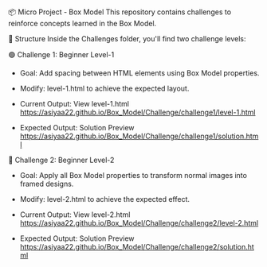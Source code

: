 📦 Micro Project - Box Model
This repository contains challenges to reinforce concepts learned in the Box Model.

📁 Structure
Inside the Challenges folder, you'll find two challenge levels:

🟢 Challenge 1: Beginner Level-1

- Goal: Add spacing between HTML elements using Box Model properties.

- Modify: level-1.html to achieve the expected layout.

- Current Output: View level-1.html https://asiyaa22.github.io/Box_Model/Challenge/challenge1/level-1.html

- Expected Output: Solution Preview https://asiyaa22.github.io/Box_Model/Challenge/challenge1/solution.html


🔵 Challenge 2: Beginner Level-2

- Goal: Apply all Box Model properties to transform normal images into framed designs.

- Modify: level-2.html to achieve the expected effect.

- Current Output: View level-2.html https://asiyaa22.github.io/Box_Model/Challenge/challenge2/level-2.html

- Expected Output: Solution Preview https://asiyaa22.github.io/Box_Model/Challenge/challenge2/solution.html
